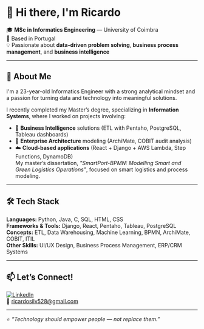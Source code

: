 # 👋 Hi there, I'm Ricardo

🎓 **MSc in Informatics Engineering** — University of Coimbra  
📍 Based in Portugal  
💡 Passionate about **data-driven problem solving**, **business process management**, and **business intelligence**

---

## 🚀 About Me  
I'm a 23-year-old Informatics Engineer with a strong analytical mindset and a passion for turning data and technology into meaningful solutions.  

I recently completed my Master’s degree, specializing in **Information Systems**, where I worked on projects involving:  
- 🧠 **Business Intelligence** solutions (ETL with Pentaho, PostgreSQL, Tableau dashboards)  
- 🏢 **Enterprise Architecture** modeling (ArchiMate, COBIT audit analysis)  
- ☁️ **Cloud-based applications** (React + Django + AWS Lambda, Step Functions, DynamoDB)  
My master’s dissertation, *"SmartPort-BPMN: Modelling Smart and Green Logistics Operations"*, focused on smart logistics and process modeling.

---

## 🛠️ Tech Stack  
**Languages:** Python, Java, C, SQL, HTML, CSS  
**Frameworks & Tools:** Django, React, Pentaho, Tableau, PostgreSQL  
**Concepts:** ETL, Data Warehousing, Machine Learning, BPMN, ArchiMate, COBIT, ITIL  
**Other Skills:** UI/UX Design, Business Process Management, ERP/CRM Systems  

---

## 📫 Let’s Connect!  
[![LinkedIn](https://img.shields.io/badge/LinkedIn-blue?logo=linkedin&logoColor=white)](https://linkedin.com/in/ricardosilvaa28)  
📧 ricardosilv528@gmail.com  

---

⭐ *“Technology should empower people — not replace them.”*
